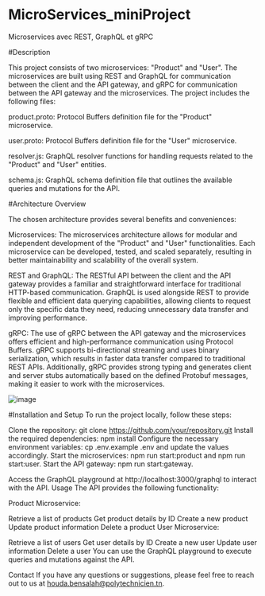 # MicroServices_miniProject
Microservices avec REST, GraphQL et gRPC


#Description

This project consists of two microservices: "Product" and "User". The microservices are built using REST and GraphQL for communication between the client and the API gateway, and gRPC for communication between the API gateway and the microservices. The project includes the following files:


product.proto: Protocol Buffers definition file for the "Product" microservice.


user.proto: Protocol Buffers definition file for the "User" microservice.


resolver.js: GraphQL resolver functions for handling requests related to the "Product" and "User" entities.


schema.js: GraphQL schema definition file that outlines the available queries and mutations for the API.

#Architecture Overview


The chosen architecture provides several benefits and conveniences:

Microservices: The microservices architecture allows for modular and independent development of the "Product" and "User" functionalities. Each microservice can be developed, tested, and scaled separately, resulting in better maintainability and scalability of the overall system.

REST and GraphQL: The RESTful API between the client and the API gateway provides a familiar and straightforward interface for traditional HTTP-based communication. GraphQL is used alongside REST to provide flexible and efficient data querying capabilities, allowing clients to request only the specific data they need, reducing unnecessary data transfer and improving performance.

gRPC: The use of gRPC between the API gateway and the microservices offers efficient and high-performance communication using Protocol Buffers. gRPC supports bi-directional streaming and uses binary serialization, which results in faster data transfer compared to traditional REST APIs. Additionally, gRPC provides strong typing and generates client and server stubs automatically based on the defined Protobuf messages, making it easier to work with the microservices.

![image](https://github.com/houda2024/MicroServices_miniProject/assets/107250916/d02fa053-f05b-4838-a7e1-a1b411bc3e2b)






#Installation and Setup
To run the project locally, follow these steps:

Clone the repository: git clone https://github.com/your/repository.git
Install the required dependencies: npm install
Configure the necessary environment variables: cp .env.example .env and update the values accordingly.
Start the microservices: npm run start:product and npm run start:user.
Start the API gateway: npm run start:gateway.

Access the GraphQL playground at http://localhost:3000/graphql to interact with the API.
Usage
The API provides the following functionality:

Product Microservice:

Retrieve a list of products
Get product details by ID
Create a new product
Update product information
Delete a product
User Microservice:

Retrieve a list of users
Get user details by ID
Create a new user
Update user information
Delete a user
You can use the GraphQL playground to execute queries and mutations against the API.



Contact
If you have any questions or suggestions, please feel free to reach out to us at houda.bensalah@polytechnicien.tn.

